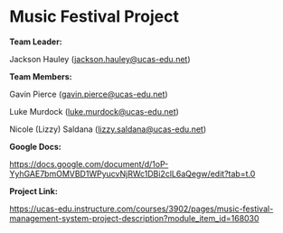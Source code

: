 # Music Festival Project

**Team Leader:**

Jackson Hauley (jackson.hauley@ucas-edu.net)

**Team Members:**

Gavin Pierce (gavin.pierce@ucas-edu.net)

Luke Murdock (luke.murdock@ucas-edu.net)

Nicole (Lizzy) Saldana (lizzy.saldana@ucas-edu.net)

**Google Docs:**

https://docs.google.com/document/d/1oP-YyhGAE7bmOMVBD1WPyucvNjRWc1DBi2clL6aQegw/edit?tab=t.0

**Project Link:**

https://ucas-edu.instructure.com/courses/3902/pages/music-festival-management-system-project-description?module_item_id=168030

